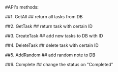 #API's methods:

##1. GetAll ##
return all tasks from DB

##2. GetTask ##
return task with certain ID

##3. CreateTask ##
add new tasks to DB with ID

##4. DeleteTask ##
delete task with certain ID

##5. AddRandom ##
add random note to DB

##6. Complete ##
change the status on "Completed"
